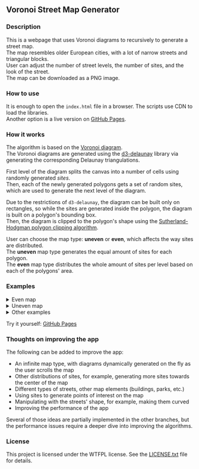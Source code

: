 ## Voronoi Street Map Generator

### Description

This is a webpage that uses Voronoi diagrams to recursively to generate a street map. \
The map resembles older European cities, with a lot of narrow streets and triangular blocks. \
User can adjust the number of street levels, the number of sites, and the look of the street. \
The map can be downloaded as a PNG image.

### How to use

It is enough to open the `index.html` file in a browser. The scripts use CDN to load the libraries. \
Another option is a live version on [GitHub Pages](https://leirimnad.github.io/voronoi-street-map/).

### How it works

The algorithm is based on the [Voronoi diagram](https://en.wikipedia.org/wiki/Voronoi_diagram). \
The Voronoi diagrams are generated using the [d3-delaunay](https://github.com/d3/d3-delaunay) library via generating 
the corresponding Delaunay triangulations. 

First level of the diagram splits the canvas into a number of cells using randomly generated _sites_. \
Then, each of the newly generated polygons gets a set of random sites, which are used to generate the next 
level of the diagram. 

Due to the restrictions of `d3-delaunay`, the diagram can be built only on rectangles, 
so while the sites are generated inside the polygon, the diagram is built on a polygon's bounding box. \
Then, the diagram is clipped to the polygon's shape using 
the [Sutherland-Hodgman polygon clipping algorithm](https://en.wikipedia.org/wiki/Sutherland%E2%80%93Hodgman_algorithm).

User can choose the map type: **uneven** or **even**, which affects the way sites are distributed. \
The **uneven** map type generates the equal amount of sites for each polygon. \
The **even** map type distributes the whole amount of sites per level based on each of the polygons' area. 

### Examples

<details>
  <summary>Even map</summary>

![](img/vowel626_even.png)

</details>

<details>
  <summary>Uneven map</summary>

![](img/vowel626.png)

</details>

<details>
  <summary>Other examples</summary>

![](img/aside216.png)
![](img/whistle577.png)

</details>

Try it yourself: [GitHub Pages](https://leirimnad.github.io/voronoi-street-map/)




### Thoughts on improving the app

The following can be added to improve the app:

- An infinite map type, with diagrams dynamically generated on the fly as the user scrolls the map
- Other distributions of sites, for example, generating more sites towards the center of the map
- Different types of streets, other map elements (buildings, parks, etc.)
- Using sites to generate points of interest on the map
- Manipulating with the streets' shape, for example, making them curved
- Improving the performance of the app

Several of those ideas are partially implemented in the other branches, but the performance issues
require a deeper dive into improving the algorithms.

### License

This project is licensed under the WTFPL license. See the [LICENSE.txt](LICENSE.txt) file for details.